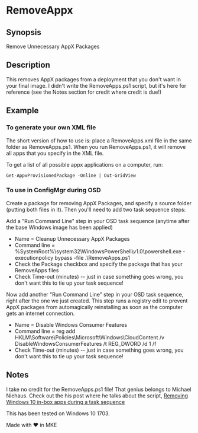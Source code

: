 # RemoveAppx

## Synopsis
Remove Unnecessary AppX Packages

## Description
This removes AppX packages from a deployment that you don't want in your final image. I didn't write the RemoveApps.ps1 script, but it's here for reference (see the Notes section for credit where credit is due!)

## Example
### To generate your own XML file
The short version of how to use is: place a RemoveApps.xml file in the same folder as RemoveApps.ps1. When you run RemoveApps.ps1, it will remove all apps that you specify in the XML file.

To get a list of all possible appx applications on a computer, run:

    Get-AppxProvisionedPackage -Online | Out-GridView

### To use in ConfigMgr during OSD

Create a package for removing AppX Packages, and specify a source folder (putting both files in it). Then you'll need to add two task sequence steps:

Add a "Run Command Line" step in your OSD task sequence (anytime after the base Windows image has been applied)
 * Name = Cleanup Unnecessary AppX Packages
 * Command line = %SystemRoot%\system32\WindowsPowerShell\v1.0\powershell.exe -executionpolicy bypass -file .\RemoveApps.ps1
 * Check the Package checkbox and specify the package that has your RemoveApps files
 * Check Time-out (minutes) -- just in case something goes wrong, you don't want this to tie up your task sequence!

Now add another "Run Command Line" step in your OSD task sequence, right after the one we just created. This step runs a registry edit to prevent AppX packages from automagically reinstalling as soon as the computer gets an internet connection.
 * Name = Disable Windows Consumer Features
 * Command line = reg add HKLM\Software\Policies\Microsoft\Windows\CloudContent /v DisableWindowsConsumerFeatures /t REG_DWORD /d 1 /f
 * Check Time-out (minutes) -- just in case something goes wrong, you don't want this to tie up your task sequence!

## Notes
I take no credit for the RemoveApps.ps1 file! That genius belongs to Michael Niehaus. Check out the his post where he talks about the script, [Removing Windows 10 in-box apps during a task sequence](https://blogs.technet.microsoft.com/mniehaus/2015/11/11/removing-windows-10-in-box-apps-during-a-task-sequence/)

This has been tested on Windows 10 1703.

Made with ❤️ in MKE